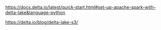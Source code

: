 https://docs.delta.io/latest/quick-start.html#set-up-apache-spark-with-delta-lake&language-python

https://delta.io/blog/delta-lake-s3/
